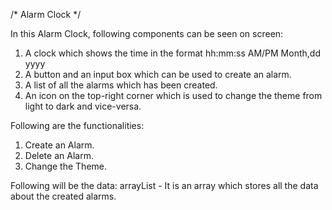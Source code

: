 /*	Alarm Clock	*/

In this Alarm Clock, following components can be seen on screen:
1. A clock which shows the time in the format
	hh:mm:ss AM/PM
	Month,dd yyyy
2. A button and an input box which can be used to create an alarm.
3. A list of all the alarms which has been created.
4. An icon on the top-right corner which is used to change the theme from light to dark and vice-versa.


Following are the functionalities:
1. Create an Alarm.
2. Delete an Alarm.
3. Change the Theme.


Following will be the data:
arrayList - It is an array which stores all the data about the created alarms.
